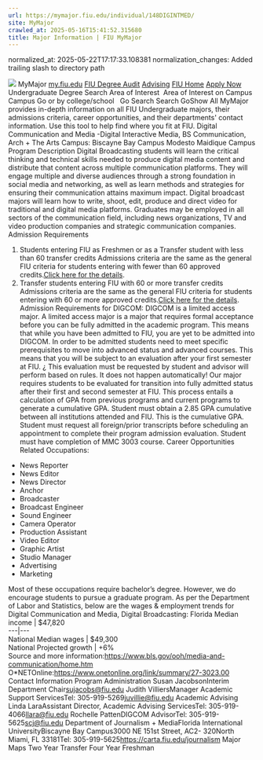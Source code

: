 ```yaml
---
url: https://mymajor.fiu.edu/individual/148DIGINTMED/
site: MyMajor
crawled_at: 2025-05-16T15:41:52.315680
title: Major Information | FIU MyMajor
---
```

normalized_at: 2025-05-22T17:17:33.108381
normalization_changes: Added trailing slash to directory path

![](https://mymajor.fiu.edu/assets/logo-T4VPR2BI.png)
MyMajor
[my.fiu.edu](https://my.fiu.edu/)
[FIU Degree Audit](https://dasa.fiu.edu/all-departments/advising/panther-success-hub/panther-degree-audit/)
[Advising](https://advising.fiu.edu)
[FIU Home](https://www.fiu.edu/)
[Apply Now](https://admissions.fiu.edu/)
Undergraduate Degree Search
Area of Interest
​
Area of Interest
on
Campus
​
Campus
Go
or by college/school
​
​
Go
Search
Search
GoShow All
MyMajor provides in-depth information on all FIU Undergraduate majors, their admissions criteria, career opportunities, and their departments' contact information. Use this tool to help find where you fit at FIU.
Digital Communication and Media -Digital Interactive Media,
BS
Communication, Arch + The Arts
Campus:
Biscayne Bay Campus
Modesto Maidique Campus
Program Description
Digital Broadcasting students will learn the critical thinking and technical skills needed to produce digital media content and distribute that content across multiple communication platforms. They will engage multiple and diverse audiences through a strong foundation in social media and networking, as well as learn methods and strategies for ensuring their communication attains maximum impact. Digital broadcast majors will learn how to write, shoot, edit, produce and direct video for traditional and digital media platforms.
Graduates may be employed in all sectors of the communication field, including news organizations, TV and video production companies and strategic communication companies.
Admission Requirements
1. Students entering FIU as Freshmen or as a Transfer student with less than 60 transfer credits
Admissions criteria are the same as the general FIU criteria for students entering with fewer than 60 approved credits.[Click here for the details](http://admissions.fiu.edu/).
2. Transfer students entering FIU with 60 or more transfer credits
Admissions criteria are the same as the general FIU criteria for students entering with 60 or more approved credits.[Click here for the details](https://mymajor.fiu.edu/admin/Click%20here%20for%20the%20details).
Admission Requirements for DIGCOM:
DIGCOM is a limited access major. A limited access major is a major that requires formal acceptance before you can be fully admitted in the academic program. This means that while you have been admitted to FIU, you are yet to be admitted into DIGCOM.
In order to be admitted students need to meet specific prerequisites to move into advanced status and advanced courses. This means that you will be subject to an evaluation after your first semester at FIU.
¿ This evaluation must be requested by student and advisor will perform based on rules. It does not happen automatically!
Our major requires students to be evaluated for transition into fully admitted status after their first and second semester at FIU. This process entails a calculation of GPA from previous programs and current programs to generate a cumulative GPA.
Student must obtain a 2.85 GPA cumulative between all institutions attended and FIU. This is the cumulative GPA.
Student must request all foreign/prior transcripts before scheduling an appointment to complete their program admission evaluation.
Student must have completion of MMC 3003 course.
Career Opportunities
Related Occupations:
  * News Reporter
  * News Editor
  * News Director
  * Anchor
  * Broadcaster
  * Broadcast Engineer
  * Sound Engineer
  * Camera Operator
  * Production Assistant
  * Video Editor
  * Graphic Artist
  * Studio Manager
  * Advertising
  * Marketing


Most of these occupations require bachelor’s degree. However, we do encourage students to pursue a graduate program.
As per the Department of Labor and Statistics, below are the wages & employment trends for Digital Communication and Media, Digital Broadcasting:
Florida Median income | $47,820  
---|---  
National Median wages | $49,300  
National Projected growth | +6%  
Source and more information:<https://www.bls.gov/ooh/media-and-communication/home.htm>
O*NETOnline:<https://www.onetonline.org/link/summary/27-3023.00>
Contact Information
Program Administration
Susan JacobsonInterim Department Chair[sujacobs@fiu.edu](https://mymajor.fiu.edu/admin/sujacobs@fiu.edu)
Judith VilliersManager Academic Support ServicesTel: 305-919-5269[juvillie@fiu.edu](https://mymajor.fiu.edu/admin/juvillie@fiu.edu)
Academic Advising
Linda LaraAssistant Director, Academic Advising ServicesTel: 305-919-4066[llara@fiu.edu](https://mymajor.fiu.edu/admin/llara@fiu.edu)
Rochelle PattenDIGCOM AdvisorTel: 305-919-5625[scj@fiu.edu](https://mymajor.fiu.edu/admin/scj@fiu.edu)
Department of Journalism + MediaFlorida International UniversityBiscayne Bay Campus3000 NE 151st Street, AC2- 320North Miami, FL 33181Tel: 305-919-5625<https://carta.fiu.edu/journalism>
Major Maps
Two Year Transfer
Four Year Freshman
